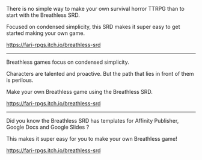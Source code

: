 There is no simple way to make your own survival horror TTRPG than to start with the Breathless SRD.

Focused on condensed simplicity, this SRD makes it super easy to get started making your own game.

https://fari-rpgs.itch.io/breathless-srd

---

Breathless games focus on condensed simplicity.

Characters are talented and proactive. But the path that lies in front of them is perilous.

Make your own Breathless game using the Breathless SRD.

https://fari-rpgs.itch.io/breathless-srd

---

Did you know the Breathless SRD has templates for Affinity Publisher, Google Docs and Google Slides ?

This makes it super easy for you to make your own Breathless game!

https://fari-rpgs.itch.io/breathless-srd
